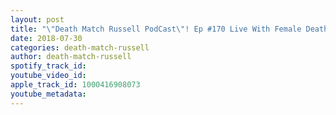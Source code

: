 ```yaml
---
layout: post
title: "\"Death Match Russell PodCast\"! Ep #170 Live With Female Death Match Wrestler \"Jewells Malone\"! Tune in!"
date: 2018-07-30
categories: death-match-russell
author: death-match-russell
spotify_track_id: 
youtube_video_id: 
apple_track_id: 1000416908073
youtube_metadata: 
---
```


